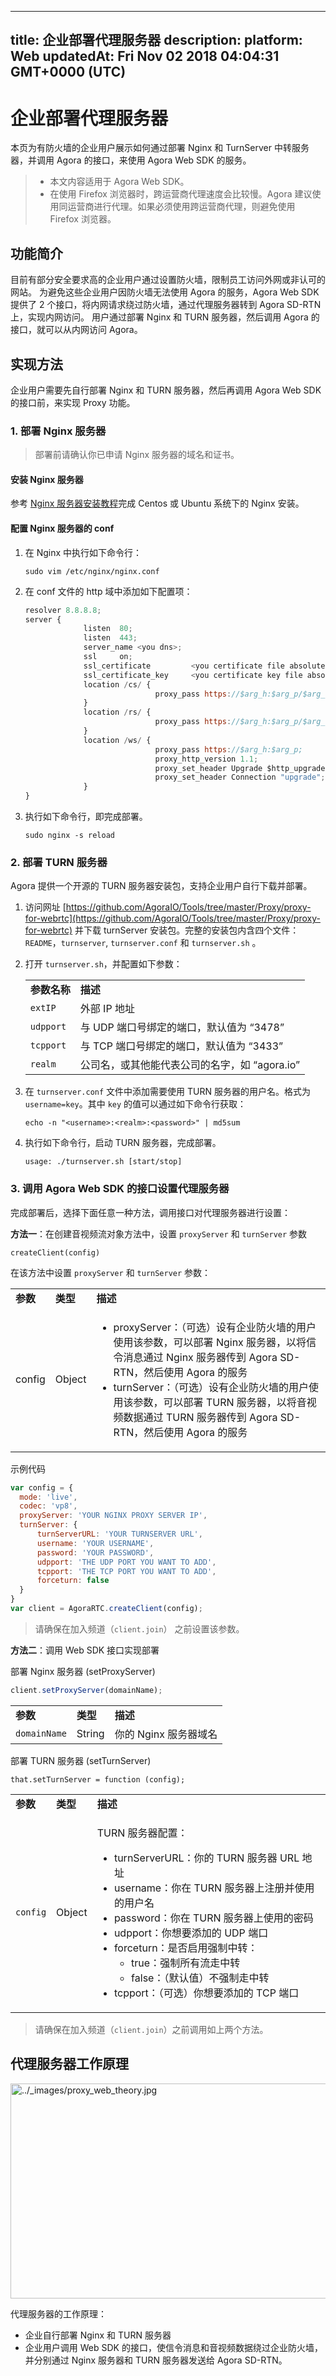 
---
title: 企业部署代理服务器
description: 
platform: Web
updatedAt: Fri Nov 02 2018 04:04:31 GMT+0000 (UTC)
---
# 企业部署代理服务器
本页为有防火墙的企业用户展示如何通过部署 Nginx 和 TurnServer 中转服务器，并调用 Agora 的接口，来使用 Agora Web SDK 的服务。

> - 本文内容适用于 Agora Web SDK。
> - 在使用 Firefox 浏览器时，跨运营商代理速度会比较慢。Agora 建议使用同运营商进行代理。如果必须使用跨运营商代理，则避免使用 Firefox 浏览器。

## 功能简介

目前有部分安全要求高的企业用户通过设置防火墙，限制员工访问外网或非认可的网站。 为避免这些企业用户因防火墙无法使用 Agora 的服务，Agora Web SDK 提供了 2 个接口，将内网请求绕过防火墙，通过代理服务器转到 Agora SD-RTN 上，实现内网访问。 用户通过部署 Nginx 和 TURN 服务器，然后调用 Agora 的接口，就可以从内网访问 Agora。

## 实现方法

企业用户需要先自行部署 Nginx 和 TURN 服务器，然后再调用 Agora Web SDK 的接口前，来实现 Proxy 功能。

### 1. 部署 Nginx 服务器

> 部署前请确认你已申请 Nginx 服务器的域名和证书。

#### 安装 Nginx 服务器

参考 [Nginx 服务器安装教程](https://jingyan.baidu.com/article/bad08e1ec2adc709c85121aa.html)完成 Centos 或 Ubuntu 系统下的 Nginx 安装。

#### 配置 Nginx 服务器的 conf

1. 在 Nginx 中执行如下命令行：

   ```
   sudo vim /etc/nginx/nginx.conf
   ```

2. 在 conf 文件的 http 域中添加如下配置项：

   ```javascript
   resolver 8.8.8.8;
   server {
   				listen  80;
   				listen  443;
   				server_name <you dns>;
   				ssl     on;
   				ssl_certificate         <you certificate file absolute path>;
   				ssl_certificate_key     <you certificate key file absolute path>;
   				location /cs/ {
   								proxy_pass https://$arg_h:$arg_p/$arg_d;
   				}
   				location /rs/ {
   								proxy_pass https://$arg_h:$arg_p/$arg_d;
   				}
   				location /ws/ {
   								proxy_pass https://$arg_h:$arg_p;
   								proxy_http_version 1.1;
   								proxy_set_header Upgrade $http_upgrade;
   								proxy_set_header Connection "upgrade";
   				}
   }
   ```

3. 执行如下命令行，即完成部署。

   ```
   sudo nginx -s reload
   ```

### 2. 部署 TURN 服务器

Agora 提供一个开源的 TURN 服务器安装包，支持企业用户自行下载并部署。

1. 访问网址 [https://github.com/AgoraIO/Tools/tree/master/Proxy/proxy-for-webrtc](https://github.com/AgoraIO/Tools/tree/master/Proxy/proxy-for-webrtc) 并下载 turnServer 安装包。完整的安装包内含四个文件：`README`，`turnserver`, `turnserver.conf` 和 `turnserver.sh` 。

2. 打开 `turnserver.sh`，并配置如下参数：

   <table>
   <colgroup>
   <col/>
   <col/>
   </colgroup>
   <tbody>
   <tr><td><strong>参数名称</strong></td>
   <td><strong>描述</strong></td>
   </tr>
   <tr><td><code>extIP</code></td>
   <td>外部 IP 地址</td>
   </tr>
   <tr><td><code>udpport</code></td>
   <td>与 UDP 端口号绑定的端口，默认值为 “3478”</td>
   </tr>
   <tr><td><code>tcpport</code></td>
   <td>与 TCP 端口号绑定的端口，默认值为 “3433”</td>
   </tr>
   <tr><td><code>realm</code></td>
   <td>公司名，或其他能代表公司的名字，如 “agora.io”</td>
   </tr>
   </tbody>
   </table>

3. 在 `turnserver.conf` 文件中添加需要使用 TURN 服务器的用户名。格式为 `username=key`。其中 `key` 的值可以通过如下命令行获取：

   ```
   echo -n "<username>:<realm>:<password>" | md5sum
   ```

4. 执行如下命令行，启动 TURN 服务器，完成部署。

   ```
   usage: ./turnserver.sh [start/stop]
   ```

### 3. 调用 Agora Web SDK 的接口设置代理服务器

完成部署后，选择下面任意一种方法，调用接口对代理服务器进行设置：

**方法一**：在创建音视频流对象方法中，设置 `proxyServer` 和 `turnServer` 参数

```
createClient(config)
```

在该方法中设置 `proxyServer` 和 `turnServer` 参数：

<table>
<colgroup>
<col/>
<col/>
<col/>
</colgroup>
<tbody>
<tr><td><strong>参数</strong></td>
<td><strong>类型</strong></td>
<td><strong>描述</strong></td>
</tr>
<tr><td>config</td>
<td>Object</td>
<td><ul>
<li>proxyServer：（可选）设有企业防火墙的用户使用该参数，可以部署 Nginx 服务器，以将信令消息通过 Nginx 服务器传到 Agora SD-RTN，然后使用 Agora 的服务</li>
<li>turnServer：（可选）设有企业防火墙的用户使用该参数，可以部署 TURN 服务器，以将音视频数据通过 TURN 服务器传到 Agora SD-RTN，然后使用 Agora 的服务</li>
</ul>
</td>
</tr>
</tbody>
</table>

示例代码

```javascript
var config = {
  mode: 'live',
  codec: 'vp8',
  proxyServer: 'YOUR NGINX PROXY SERVER IP',
  turnServer: {
      turnServerURL: 'YOUR TURNSERVER URL',
      username: 'YOUR USERNAME',
      password: 'YOUR PASSWORD',
      udpport: 'THE UDP PORT YOU WANT TO ADD',
      tcpport: 'THE TCP PORT YOU WANT TO ADD',
      forceturn: false
  }
}
var client = AgoraRTC.createClient(config);
```

> 请确保在加入频道（`client.join`） 之前设置该参数。

**方法二**：调用 Web SDK 接口实现部署

部署 Nginx 服务器 \(setProxyServer\)

```javascript
client.setProxyServer(domainName);
```

<table>
<colgroup>
<col/>
<col/>
<col/>
</colgroup>
<tbody>
<tr><td><strong>参数</strong></td>
<td><strong>类型</strong></td>
<td><strong>描述</strong></td>
</tr>
<tr><td><code>domainName</code></td>
<td>String</td>
<td>你的 Nginx 服务器域名</td>
</tr>
</tbody>
</table>

部署 TURN 服务器 \(setTurnServer\)

```
that.setTurnServer = function (config);
```

<table>
<colgroup>
<col/>
<col/>
<col/>
</colgroup>
<tbody>
<tr><td><strong>参数</strong></td>
<td><strong>类型</strong></td>
<td><strong>描述</strong></td>
</tr>
<tr><td><code>config</code></td>
<td>Object</td>
<td><p>TURN 服务器配置：</p>
<div><ul>
<li>turnServerURL：你的 TURN 服务器 URL 地址</li>
<li>username：你在 TURN 服务器上注册并使用的用户名</li>
<li>password：你在 TURN 服务器上使用的密码</li>
<li>udpport：你想要添加的 UDP 端口</li>
<li>forceturn：是否启用强制中转：<ul>
<li>true：强制所有流走中转</li>
<li>false：（默认值）不强制走中转</li>
</ul>
</li>
<li>tcpport：（可选）你想要添加的 TCP 端口</li>
</ul>
</div>
</td>
</tr>
</tbody>
</table>

> 请确保在加入频道（`client.join`）之前调用如上两个方法。



## 代理服务器工作原理

<img alt="../_images/proxy_web_theory.jpg" src="https://web-cdn.agora.io/docs-files/cn/proxy_web_theory.jpg" style="width: 925.6px; height: 344.0px;"/>

代理服务器的工作原理：

- 企业自行部署 Nginx 和 TURN 服务器
- 企业用户调用 Web SDK 的接口，使信令消息和音视频数据绕过企业防火墙，并分别通过 Nginx 服务器和 TURN 服务器发送给 Agora SD-RTN。
